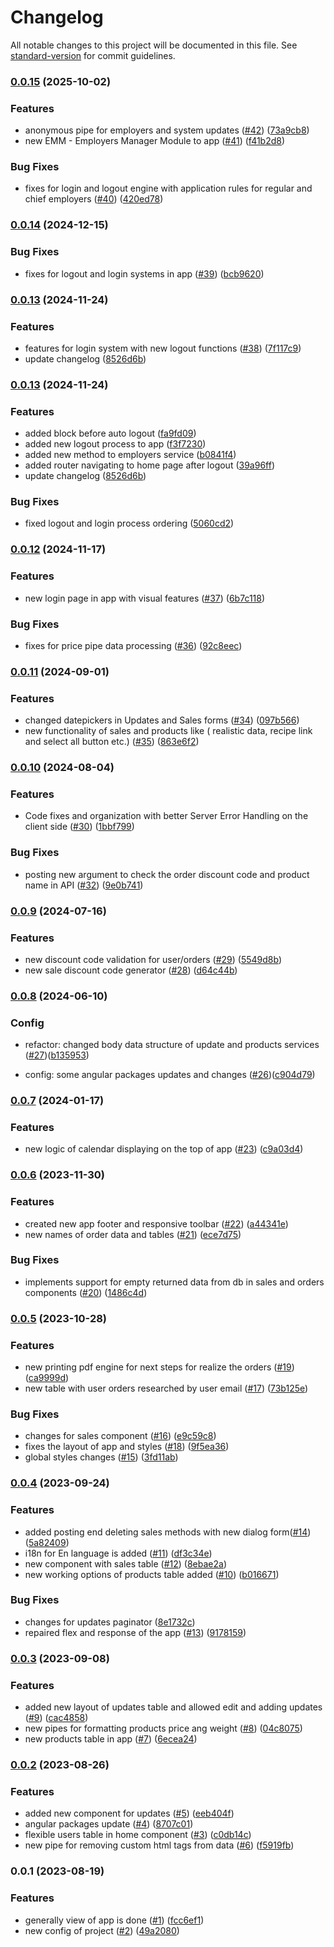 # Changelog

All notable changes to this project will be documented in this file. See [standard-version](https://github.com/conventional-changelog/standard-version) for commit guidelines.

### [0.0.15](https://github.com/Johngtka/BakeryManagerApp/compare/v0.0.14...v0.0.15) (2025-10-02)


### Features

* anonymous pipe for employers and system updates ([#42](https://github.com/Johngtka/BakeryManagerApp/issues/42)) ([73a9cb8](https://github.com/Johngtka/BakeryManagerApp/commit/73a9cb89ecbf9909dee2aee964401d45fe1c341d))
* new EMM - Employers Manager Module to app ([#41](https://github.com/Johngtka/BakeryManagerApp/issues/41)) ([f41b2d8](https://github.com/Johngtka/BakeryManagerApp/commit/f41b2d8bc3106a34986ff6d4df5b682ffa455702))


### Bug Fixes

* fixes for login and logout engine with application rules for regular and chief employers ([#40](https://github.com/Johngtka/BakeryManagerApp/issues/40)) ([420ed78](https://github.com/Johngtka/BakeryManagerApp/commit/420ed7874b9eb03bfa7ded3d127f85ec33e95b78))

### [0.0.14](https://github.com/Johngtka/BakeryManagerApp/compare/v0.0.13...v0.0.14) (2024-12-15)


### Bug Fixes

* fixes for logout and login systems in app ([#39](https://github.com/Johngtka/BakeryManagerApp/issues/39)) ([bcb9620](https://github.com/Johngtka/BakeryManagerApp/commit/bcb96202a363f8103452849fc490b5830c8a757e))

### [0.0.13](https://github.com/Johngtka/BakeryManagerApp/compare/v0.0.12...v0.0.13) (2024-11-24)

### Features

-   features for login system with new logout functions ([#38](https://github.com/Johngtka/BakeryManagerApp/issues/38)) ([7f117c9](https://github.com/Johngtka/BakeryManagerApp/commit/7f117c9b882c710719c0d390dfde7ccda0ef810c))
-   update changelog ([8526d6b](https://github.com/Johngtka/BakeryManagerApp/commit/8526d6bf67046b7fda357e05e9731dae3da937ca))

### [0.0.13](https://github.com/Johngtka/BakeryManagerApp/compare/v0.0.12...v0.0.13) (2024-11-24)

### Features

-   added block before auto logout ([fa9fd09](https://github.com/Johngtka/BakeryManagerApp/commit/fa9fd09f2f5ef277a94a9b03db0fa11f4d802330))
-   added new logout process to app ([f3f7230](https://github.com/Johngtka/BakeryManagerApp/commit/f3f723025492bbaca04f71e919b3cecc57f14acc))
-   added new method to employers service ([b0841f4](https://github.com/Johngtka/BakeryManagerApp/commit/b0841f4d99e753568a622c26e6d8da40c1ac40c7))
-   added router navigating to home page after logout ([39a96ff](https://github.com/Johngtka/BakeryManagerApp/commit/39a96ffbf17fa1c258236a2b518016995f13425c))
-   update changelog ([8526d6b](https://github.com/Johngtka/BakeryManagerApp/commit/8526d6bf67046b7fda357e05e9731dae3da937ca))

### Bug Fixes

-   fixed logout and login process ordering ([5060cd2](https://github.com/Johngtka/BakeryManagerApp/commit/5060cd27288d0c37d635080d678f50ab01735031))

### [0.0.12](https://github.com/Johngtka/BakeryManagerApp/compare/v0.0.11...v0.0.12) (2024-11-17)

### Features

-   new login page in app with visual features ([#37](https://github.com/Johngtka/BakeryManagerApp/issues/37)) ([6b7c118](https://github.com/Johngtka/BakeryManagerApp/commit/6b7c118d239dfa83445dc0faed73f3512174b926))

### Bug Fixes

-   fixes for price pipe data processing ([#36](https://github.com/Johngtka/BakeryManagerApp/issues/36)) ([92c8eec](https://github.com/Johngtka/BakeryManagerApp/commit/92c8eec26e433be09e65ddb2697cb6fb14a3ed7b))

### [0.0.11](https://github.com/Johngtka/BakeryManagerApp/compare/v0.0.10...v0.0.11) (2024-09-01)

### Features

-   changed datepickers in Updates and Sales forms ([#34](https://github.com/Johngtka/BakeryManagerApp/issues/34)) ([097b566](https://github.com/Johngtka/BakeryManagerApp/commit/097b566650612dae275634d9c56aca58cd743906))
-   new functionality of sales and products like ( realistic data, recipe link and select all button etc.) ([#35](https://github.com/Johngtka/BakeryManagerApp/issues/35)) ([863e6f2](https://github.com/Johngtka/BakeryManagerApp/commit/863e6f2c202b63c2f8b0e312b3b0e30034b34371))

### [0.0.10](https://github.com/Johngtka/BakeryManagerApp/compare/v0.0.9...v0.0.10) (2024-08-04)

### Features

-   Code fixes and organization with better Server Error Handling on the client side ([#30](https://github.com/Johngtka/BakeryManagerApp/issues/30)) ([1bbf799](https://github.com/Johngtka/BakeryManagerApp/commit/1bbf79911957a3ab1f964d65dc431a0d104f841c))

### Bug Fixes

-   posting new argument to check the order discount code and product name in API ([#32](https://github.com/Johngtka/BakeryManagerApp/issues/32)) ([9e0b741](https://github.com/Johngtka/BakeryManagerApp/commit/9e0b74137cd65fc0e0f40f5b1b6141393cea8244))

### [0.0.9](https://github.com/Johngtka/BakeryManagerApp/compare/v0.0.8...v0.0.9) (2024-07-16)

### Features

-   new discount code validation for user/orders ([#29](https://github.com/Johngtka/BakeryManagerApp/issues/29)) ([5549d8b](https://github.com/Johngtka/BakeryManagerApp/commit/5549d8b60a30aba4a32f06adca1be943eefbffbf))
-   new sale discount code generator ([#28](https://github.com/Johngtka/BakeryManagerApp/issues/28)) ([d64c44b](https://github.com/Johngtka/BakeryManagerApp/commit/d64c44bbab2f548836a4c2ec107fe7fd47d9aba5))

### [0.0.8](https://github.com/Johngtka/BakeryManagerApp/compare/v0.0.7...v0.0.8) (2024-06-10)

### Config

-   refactor: changed body data structure of update and products services ([#27](https://github.com/Johngtka/BakeryManagerApp/issues/27))([b135953](https://github.com/Johngtka/BakeryManagerApp/commit/b1359536b78372c7ad36b89a74bf393baa93e1a3))

-   config: some angular packages updates and changes ([#26](https://github.com/Johngtka/BakeryManagerApp/issues/26))([c904d79](https://github.com/Johngtka/BakeryManagerApp/commit/c904d799a5a00de5af06af3ce6964290aef5fc9d))

### [0.0.7](https://github.com/Johngtka/BakeryManagerApp/compare/v0.0.6...v0.0.7) (2024-01-17)

### Features

-   new logic of calendar displaying on the top of app ([#23](https://github.com/Johngtka/BakeryManagerApp/issues/23)) ([c9a03d4](https://github.com/Johngtka/BakeryManagerApp/commit/c9a03d47b3829d59e44051e0c28d0c231a8381d2))

### [0.0.6](https://github.com/Johngtka/BakeryManagerApp/compare/v0.0.5...v0.0.6) (2023-11-30)

### Features

-   created new app footer and responsive toolbar ([#22](https://github.com/Johngtka/BakeryManagerApp/issues/22)) ([a44341e](https://github.com/Johngtka/BakeryManagerApp/commit/a44341e6f6dbe8b4bb2226f7aaa738bf1f677f34))
-   new names of order data and tables ([#21](https://github.com/Johngtka/BakeryManagerApp/issues/21)) ([ece7d75](https://github.com/Johngtka/BakeryManagerApp/commit/ece7d757f55a2c9544a2efcaace134234eefb662))

### Bug Fixes

-   implements support for empty returned data from db in sales and orders components ([#20](https://github.com/Johngtka/BakeryManagerApp/issues/20)) ([1486c4d](https://github.com/Johngtka/BakeryManagerApp/commit/1486c4d4a6e4d3550fc3dc85671449cb5b3bf535))

### [0.0.5](https://github.com/Johngtka/BakeryManagerApp/compare/v0.0.4...v0.0.5) (2023-10-28)

### Features

-   new printing pdf engine for next steps for realize the orders ([#19](https://github.com/Johngtka/BakeryManagerApp/issues/19)) ([ca9999d](https://github.com/Johngtka/BakeryManagerApp/commit/ca9999dcf0b9da73bc63a2d4129902274f63b862))
-   new table with user orders researched by user email ([#17](https://github.com/Johngtka/BakeryManagerApp/issues/17)) ([73b125e](https://github.com/Johngtka/BakeryManagerApp/commit/73b125eeebdd39e52687c6116ee9241e5a8c5bef))

### Bug Fixes

-   changes for sales component ([#16](https://github.com/Johngtka/BakeryManagerApp/issues/16)) ([e9c59c8](https://github.com/Johngtka/BakeryManagerApp/commit/e9c59c83b23c2f7a498ecf7904e45d28744df7e1))
-   fixes the layout of app and styles ([#18](https://github.com/Johngtka/BakeryManagerApp/issues/18)) ([9f5ea36](https://github.com/Johngtka/BakeryManagerApp/commit/9f5ea36380aca0049be481fce006e00b4861a11b))
-   global styles changes ([#15](https://github.com/Johngtka/BakeryManagerApp/issues/15)) ([3fd11ab](https://github.com/Johngtka/BakeryManagerApp/commit/3fd11abbf0a1aec8cb4f40975947fe99089645be))

### [0.0.4](https://github.com/Johngtka/BakeryManagerApp/compare/v0.0.3...v0.0.4) (2023-09-24)

### Features

-   added posting end deleting sales methods with new dialog form([#14](https://github.com/Johngtka/BakeryManagerApp/issues/14)) ([5a82409](https://github.com/Johngtka/BakeryManagerApp/commit/5a824097a8d2eb28b0a19d2d3c2266aab24dd97f))
-   i18n for En language is added ([#11](https://github.com/Johngtka/BakeryManagerApp/issues/11)) ([df3c34e](https://github.com/Johngtka/BakeryManagerApp/commit/df3c34ec96bc87dcf598133243a1ab4a1655774c))
-   new component with sales table ([#12](https://github.com/Johngtka/BakeryManagerApp/issues/12)) ([8ebae2a](https://github.com/Johngtka/BakeryManagerApp/commit/8ebae2aa3fa10b2774f7d044d31b552f92b074d8))
-   new working options of products table added ([#10](https://github.com/Johngtka/BakeryManagerApp/issues/10)) ([b016671](https://github.com/Johngtka/BakeryManagerApp/commit/b0166718bd5ef00e9976f88408b140f5954c98a1))

### Bug Fixes

-   changes for updates paginator ([8e1732c](https://github.com/Johngtka/BakeryManagerApp/commit/8e1732ccdada07f4a1bcdf0b752186f0b35dda43))
-   repaired flex and response of the app ([#13](https://github.com/Johngtka/BakeryManagerApp/issues/13)) ([9178159](https://github.com/Johngtka/BakeryManagerApp/commit/9178159fc2d9c014842274fce45256a539c37a2b))

### [0.0.3](https://github.com/Johngtka/BakeryManagerApp/compare/v0.0.2...v0.0.3) (2023-09-08)

### Features

-   added new layout of updates table and allowed edit and adding updates ([#9](https://github.com/Johngtka/BakeryManagerApp/issues/9)) ([cac4858](https://github.com/Johngtka/BakeryManagerApp/commit/cac4858a34c344e751876833840ef081f6e4f84e))
-   new pipes for formatting products price ang weight ([#8](https://github.com/Johngtka/BakeryManagerApp/issues/8)) ([04c8075](https://github.com/Johngtka/BakeryManagerApp/commit/04c807561b852e9a1e7573129c5aae8defe9e1ab))
-   new products table in app ([#7](https://github.com/Johngtka/BakeryManagerApp/issues/7)) ([6ecea24](https://github.com/Johngtka/BakeryManagerApp/commit/6ecea241d644862ad9d818435dad42e7e8e80a66))

### [0.0.2](https://github.com/Johngtka/BakeryManagerApp/compare/v0.0.1...v0.0.2) (2023-08-26)

### Features

-   added new component for updates ([#5](https://github.com/Johngtka/BakeryManagerApp/issues/5)) ([eeb404f](https://github.com/Johngtka/BakeryManagerApp/commit/eeb404fd0ef1fd02e3de3efb86e996943c573a70))
-   angular packages update ([#4](https://github.com/Johngtka/BakeryManagerApp/issues/4)) ([8707c01](https://github.com/Johngtka/BakeryManagerApp/commit/8707c01d04ecec9e909bdb37e887b557f70f2537))
-   flexible users table in home component ([#3](https://github.com/Johngtka/BakeryManagerApp/issues/3)) ([c0db14c](https://github.com/Johngtka/BakeryManagerApp/commit/c0db14cc795d65ba73a8d7ff752450a04fc3a136))
-   new pipe for removing custom html tags from data ([#6](https://github.com/Johngtka/BakeryManagerApp/issues/6)) ([f5919fb](https://github.com/Johngtka/BakeryManagerApp/commit/f5919fb6e6837110145af5567891f7d2c0b6bb17))

### 0.0.1 (2023-08-19)

### Features

-   generally view of app is done ([#1](https://github.com/Johngtka/BakeryManagerApp/issues/1)) ([fcc6ef1](https://github.com/Johngtka/BakeryManagerApp/commit/fcc6ef115e85650b24987ac003daba9915217832))
-   new config of project ([#2](https://github.com/Johngtka/BakeryManagerApp/issues/2)) ([49a2080](https://github.com/Johngtka/BakeryManagerApp/commit/49a208096ea86728d9ed3bfcd4c7025ae7387bdf))
